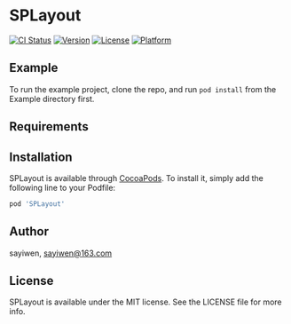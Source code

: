 # SPLayout

[![CI Status](https://img.shields.io/travis/sayiwen/SPLayout.svg?style=flat)](https://travis-ci.org/sayiwen/SPLayout)
[![Version](https://img.shields.io/cocoapods/v/SPLayout.svg?style=flat)](https://cocoapods.org/pods/SPLayout)
[![License](https://img.shields.io/cocoapods/l/SPLayout.svg?style=flat)](https://cocoapods.org/pods/SPLayout)
[![Platform](https://img.shields.io/cocoapods/p/SPLayout.svg?style=flat)](https://cocoapods.org/pods/SPLayout)

## Example

To run the example project, clone the repo, and run `pod install` from the Example directory first.

## Requirements

## Installation

SPLayout is available through [CocoaPods](https://cocoapods.org). To install
it, simply add the following line to your Podfile:

```ruby
pod 'SPLayout'
```

## Author

sayiwen, sayiwen@163.com

## License

SPLayout is available under the MIT license. See the LICENSE file for more info.

